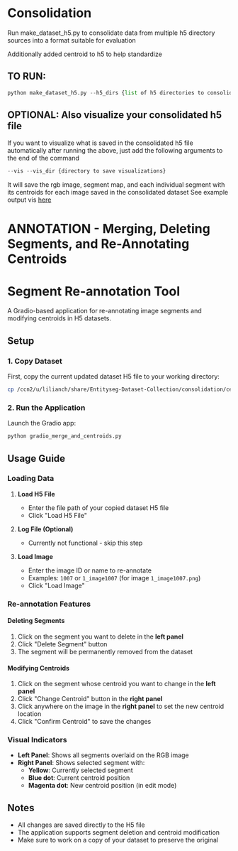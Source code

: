 # Consolidation
Run make_dataset_h5.py to consolidate data from multiple h5 directory sources into a format suitable for evaluation

Additionally added centroid to h5 to help standardize

## TO RUN: 
```python
python make_dataset_h5.py --h5_dirs {list of h5 directories to consolidate} --h5_save {path to h5 file to save (will make if not existing)}
```

## OPTIONAL: Also visualize your consolidated h5 file
If you want to visualize what is saved in the consolidated h5 file automatically after running the above, just add the following arguments to the end of the command
```python
--vis --vis_dir {directory to save visualizations}
```
It will save the rgb image, segment map, and each individual segment with its centroids for each image saved in the consolidated dataset
See example output vis [here](http://node4-ccn2cluster.stanford.edu:8666/cgi-bin/file-explorer/?dir=%2Fccn2%2Fu%2Flilianch%2Fshare%2FEntityseg-Dataset-Collection%2Fconsolidation%2Fvis&patterns_show=*&patterns_highlight=&w=1600&h=600&n=1&showmedia=1&mr=)

# ANNOTATION - Merging, Deleting Segments, and Re-Annotating Centroids
# Segment Re-annotation Tool

A Gradio-based application for re-annotating image segments and modifying centroids in H5 datasets.

## Setup

### 1. Copy Dataset
First, copy the current updated dataset H5 file to your working directory:

```bash
cp /ccn2/u/lilianch/share/Entityseg-Dataset-Collection/consolidation/centroid_test.h5 <your_directory>
```

### 2. Run the Application
Launch the Gradio app:

```bash
python gradio_merge_and_centroids.py
```

## Usage Guide

### Loading Data

1. **Load H5 File**
   - Enter the file path of your copied dataset H5 file
   - Click "Load H5 File"

2. **Log File (Optional)**
   - Currently not functional - skip this step

3. **Load Image**
   - Enter the image ID or name to re-annotate
   - Examples: `1007` or `1_image1007` (for image `1_image1007.png`)
   - Click "Load Image"

### Re-annotation Features

#### Deleting Segments
1. Click on the segment you want to delete in the **left panel**
2. Click "Delete Segment" button
3. The segment will be permanently removed from the dataset

#### Modifying Centroids
1. Click on the segment whose centroid you want to change in the **left panel**
2. Click "Change Centroid" button in the **right panel**
3. Click anywhere on the image in the **right panel** to set the new centroid location
4. Click "Confirm Centroid" to save the changes

### Visual Indicators

- **Left Panel**: Shows all segments overlaid on the RGB image
- **Right Panel**: Shows selected segment with:
  - **Yellow**: Currently selected segment
  - **Blue dot**: Current centroid position
  - **Magenta dot**: New centroid position (in edit mode)

## Notes

- All changes are saved directly to the H5 file
- The application supports segment deletion and centroid modification
- Make sure to work on a copy of your dataset to preserve the original
